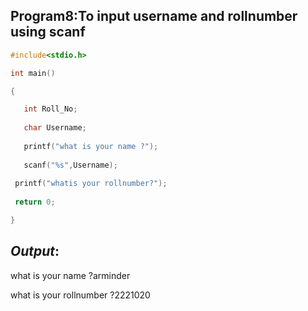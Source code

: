 ## Program8:To input username and rollnumber using scanf
```C
#include<stdio.h>

int main()

{

   int Roll_No;
   
   char Username;
   
   printf("what is your name ?");
   
   scanf("%s",Username);
 
 printf("whatis your rollnumber?");
 
 return 0;

}
```
## *Output*:
what is your name ?arminder

what is your rollnumber ?2221020
